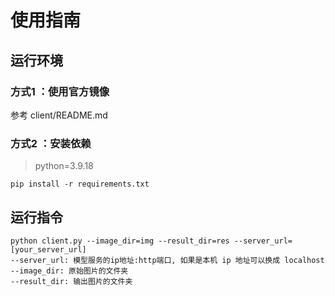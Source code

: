# 使用指南

## 运行环境
### 方式1 ：使用官方镜像
参考 client/README.md

### 方式2 ：安装依赖

> python=3.9.18

```
pip install -r requirements.txt
```
## 运行指令

```
python client.py --image_dir=img --result_dir=res --server_url=[your_server_url] 
--server_url: 模型服务的ip地址:http端口, 如果是本机 ip 地址可以换成 localhost
--image_dir: 原始图片的文件夹
--result_dir: 输出图片的文件夹
```
